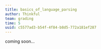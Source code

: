 ```yaml
---
title: basics_of_language_parsing
author: Thinkful
team: grading
time: 5
uuid: c5577ad3-b54f-4f84-b8d5-772a181ef287
---
```


coming soon...
